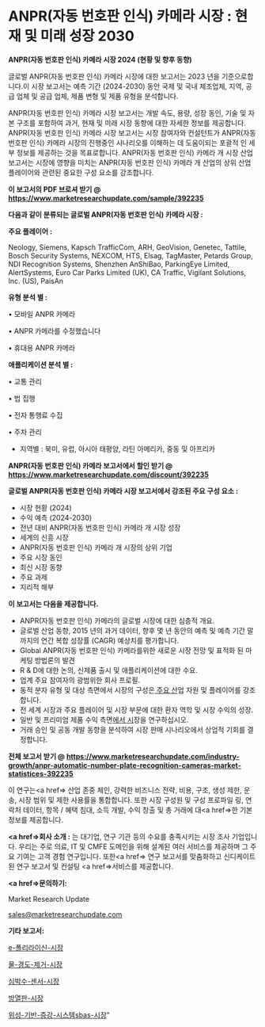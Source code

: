 # ANPR(자동 번호판 인식) 카메라 시장 : 현재 및 미래 성장 2030

<strong>ANPR(자동 번호판 인식) 카메라 시장 2024 (현황 및 향후 동향)</strong>

글로벌 ANPR(자동 번호판 인식) 카메라 시장에 대한 보고서는 2023 년을 기준으로합니다.이 시장 보고서는 예측 기간 (2024-2030) 동안 국제 및 국내 제조업체, 지역, 공급 업체 및 공급 업체, 제품 변형 및 제품 유형을 분석합니다.

ANPR(자동 번호판 인식) 카메라 시장 보고서는 개발 속도, 용량, 성장 동인, 기술 및 자본 구조를 포함하여 과거, 현재 및 미래 시장 동향에 대한 자세한 정보를 제공합니다. ANPR(자동 번호판 인식) 카메라 시장 보고서는 시장 참여자와 컨설턴트가 ANPR(자동 번호판 인식) 카메라 시장의 진행중인 시나리오를 이해하는 데 도움이되는 포괄적 인 세부 정보를 제공하는 것을 목표로합니다. ANPR(자동 번호판 인식) 카메라 개 시장 산업 보고서는 시장에 영향을 미치는 ANPR(자동 번호판 인식) 카메라 개 산업의 상위 산업 플레이어와 관련된 중요한 구성 요소를 강조합니다.



<strong>이 보고서의 PDF 브로셔 받기 @ <a href=https://www.marketresearchupdate.com/sample/392235>https://www.marketresearchupdate.com/sample/392235</a></strong>



<strong>다음과 같이 분류되는 글로벌 ANPR(자동 번호판 인식) 카메라 시장 :</strong>



<strong>주요 플레이어 :</strong>

Neology, Siemens, Kapsch TrafficCom, ARH, GeoVision, Genetec, Tattile, Bosch Security Systems, NEXCOM, HTS, Elsag, TagMaster, Petards Group, NDI Recognition Systems, Shenzhen AnShiBao, ParkingEye Limited, AlertSystems, Euro Car Parks Limited (UK), CA Traffic, Vigilant Solutions, Inc. (US), PaisAn



<strong>유형 분석 별 :</strong>

• 모바일 ANPR 카메라

• ANPR 카메라를 수정했습니다

• 휴대용 ANPR 카메라



<strong>애플리케이션 분석 별 :</strong>

• 교통 관리

• 법 집행

• 전자 통행료 수집

• 주차 관리

<ul>
  <li>지역별 : 북미, 유럽, 아시아 태평양, 라틴 아메리카, 중동 및 아프리카</li>
</ul>


<strong>ANPR(자동 번호판 인식) 카메라 보고서에서 할인 받기 @ <a href=https://www.marketresearchupdate.com/discount/392235>https://www.marketresearchupdate.com/discount/392235</a></strong>



<strong>글로벌 ANPR(자동 번호판 인식) 카메라 시장 보고서에서 강조된 주요 구성 요소 :</strong>
<ul>
  <li>시장 현황 (2024)</li>
  <li>수익 예측 (2024-2030)</li>
  <li>전년 대비 ANPR(자동 번호판 인식) 카메라 개 시장 성장</li>
  <li>세계의 신흥 시장</li>
  <li>ANPR(자동 번호판 인식) 카메라 개 시장의 상위 기업</li>
  <li>주요 시장 동인</li>
  <li>최신 시장 동향</li>
  <li>주요 과제</li>
  <li>지리적 해부</li>
</ul>


<strong>이 보고서는 다음을 제공합니다.</strong>
<ul>
  <li>ANPR(자동 번호판 인식) 카메라의 글로벌 시장에 대한 심층적 개요.</li>
  <li>글로벌 산업 동향, 2015 년의 과거 데이터, 향후 몇 년 동안의 예측 및 예측 기간 말까지의 연간 복합 성장률 (CAGR) 예상치를 평가합니다.</li>
  <li>Global ANPR(자동 번호판 인식) 카메라를위한 새로운 시장 전망 및 표적화 된 마케팅 방법론의 발견</li>
  <li>R &amp; D에 대한 논의, 신제품 출시 및 애플리케이션에 대한 수요.</li>
  <li>업계 주요 참여자의 광범위한 회사 프로필.</li>
  <li>동적 분자 유형 및 대상 측면에서 시장의 구성은<a href=> 주요 산</a>업 자원 및 플레이어를 강조합니다.</li>
  <li>전 세계 시장과 주요 플레이어 및 시장 부문에 대한 환자 역학 및 시장 수익의 성장.</li>
  <li>일반 및 프리미엄 제품 수익 측면<a href=>에서 시</a>장을 연구하십시오.</li>
  <li>거래 승인 및 공동 개발 동향을 분석하여 시장 판매 시나리오에서 상업적 기회를 결정합니다.</li>
</ul>



<strong>전체 보고서 받기 @ <a href=https://www.marketresearchupdate.com/industry-growth/anpr-automatic-number-plate-recognition-cameras-market-statistices-392235>https://www.marketresearchupdate.com/industry-growth/anpr-automatic-number-plate-recognition-cameras-market-statistices-392235</a></strong>

이 연구는<a href=> 산업 존중</a> 체인, 강력한 비즈니스 전략, 비용, 구조, 생성 제한, 운송, 시장 범위 및 제한 사용률을 통합합니다. 또한 시장 구성원 및 구성 프로파일 링, 연락처 데이터, 항목 / 혜택 침대, 소득 개발, 수익 창출 및 총 거래에 대<a href=>한 기본 </a>정보를 제공합니다.



<strong><a href=>회사 소</a>개 :</strong>
는 대기업, 연구 기관 등의 수요를 충족시키는 시장 조사 기업입니다. 우리는 주로 의료, IT 및 CMFE 도메인을 위해 설계된 여러 서비스를 제공하며 그 주요 기여는 고객 경험 연구입니다. 또한<a href=> 연구 보</a>고서를 맞춤화하고 신디케이트 된 연구 보고서 및 컨설팅 <a href=>서비스</a>를 제공합니다.



<strong><a href=>문의하기:</a></strong>

Market Research Update

sales@marketresearchupdate.com



<strong>기타 보고서:</strong>

<a href=https://www.linkedin.com/pulse/e-폴리라이신-시장-진입-전략-및-위험-평가2029년-survey-spotlight-pro-24-analysis/>e-폴리라이신-시장</a>

<a href=https://www.linkedin.com/pulse/물-경도-제거-시장-동향-및-성장-전망-consumer-connection-chronicles-24--war1f/>물-경도-제거-시장</a>

<a href=https://www.linkedin.com/pulse/심박수-센서-시장-진입-전략-및-위험-평가2029년-survey-spotlight-pro-24-analysis-qs68f/>심박수-센서-시장</a>

<a href=https://www.linkedin.com/pulse/방열판-시장-세분화-연구-및-목표-고객2030년-isdailynews-rcz5f/>방열판-시장</a>

<a href=https://www.linkedin.com/pulse/위성-기반-증강-시스템sbas-시장-동향-및-성장-전망-trendsetters-talk-360-analysis-wg9bf/>위성-기반-증강-시스템sbas-시장</a>"
